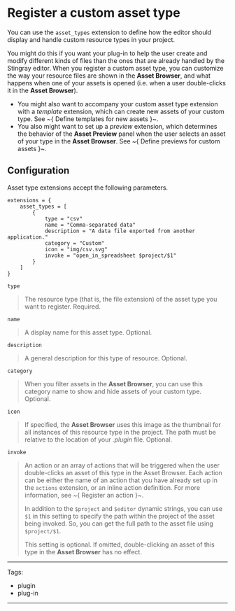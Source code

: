# Register a custom asset type

You can use the `asset_types` extension to define how the editor should display and handle custom resource types in your project.

You might do this if you want your plug-in to help the user create and modify different kinds of files than the ones that are already handled by the Stingray editor. When you register a custom asset type, you can customize the way your resource files are shown in the **Asset Browser**, and what happens when one of your assets is opened (i.e. when a user double-clicks it in the **Asset Browser**).

-	You might also want to accompany your custom asset type extension with a *template* extension, which can create new assets of your custom type. See ~{ Define templates for new assets }~.
-	You also might want to set up a *preview* extension, which determines the behavior of the **Asset Preview** panel when the user selects an asset of your type in the **Asset Browser**. See ~{ Define previews for custom assets }~.

## Configuration

Asset type extensions accept the following parameters.

~~~{sjson}
extensions = {
	asset_types = [
		{
			type = "csv"
			name = "Comma-separated data"
			description = "A data file exported from another application."
			category = "Custom"
			icon = "img/csv.svg"
			invoke = "open_in_spreadsheet $project/$1"
		}
	]
}
~~~

`type`

>	The resource type (that is, the file extension) of the asset type you want to register. Required.

`name`

>	A display name for this asset type. Optional.

`description`

>	A general description for this type of resource. Optional.

`category`

>	When you filter assets in the **Asset Browser**, you can use this category name to show and hide assets of your custom type. Optional.

`icon`

>	If specified, the **Asset Browser** uses this image as the thumbnail for all instances of this resource type in the project. The path must be relative to the location of your *.plugin* file. Optional.

`invoke`

>	An action or an array of actions that will be triggered when the user double-clicks an asset of this type in the Asset Browser. Each action can be either the name of an action that you have already set up in the `actions` extension, or an inline action definition. For more information, see ~{ Register an action }~.
>
>	In addition to the `$project` and `$editor` dynamic strings, you can use `$1` in this setting to specify the path within the project of the asset being invoked. So, you can get the full path to the asset file using `$project/$1`.
>
>	This setting is optional. If omitted, double-clicking an asset of this type in the **Asset Browser** has no effect.

---
Tags:
-	plugin
-	plug-in
---
